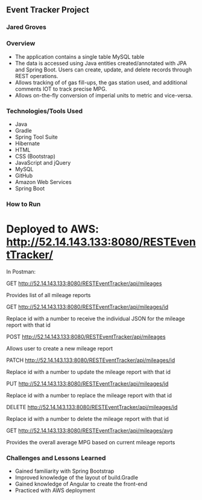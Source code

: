 ## Event Tracker Project
### Jared Groves

### Overview
- The application contains a single table MySQL table
- The data is accessed using Java entities created/annotated with JPA and Spring Boot. Users can create, update, and delete records through REST operations.
- Allows tracking of of gas fill-ups, the gas station used, and additional comments IOT to track precise MPG.
- Allows on-the-fly conversion of imperial units to metric and vice-versa.

### Technologies/Tools Used
* Java
* Gradle
* Spring Tool Suite
* Hibernate
* HTML
* CSS (Bootstrap)
* JavaScript and jQuery
* MySQL
* GitHub
* Amazon Web Services
* Spring Boot

### How to Run
# Deployed to AWS: http://52.14.143.133:8080/RESTEventTracker/


In Postman:

GET http://52.14.143.133:8080/RESTEventTracker/api/mileages

Provides list of all mileage reports

GET http://52.14.143.133:8080/RESTEventTracker/api/mileages/id

Replace id with a number to receive the individual JSON for the mileage report with that
id

POST http://52.14.143.133:8080/RESTEventTracker/api/mileages

Allows user to create a new mileage report

PATCH http://52.14.143.133:8080/RESTEventTracker/api/mileages/id

Replace id with a number to update the mileage report with that id

PUT http://52.14.143.133:8080/RESTEventTracker/api/mileages/id

Replace id with a number to replace the mileage report with that id

DELETE http://52.14.143.133:8080/RESTEventTracker/api/mileages/id

Replace id with a number to delete the mileage report with that id

GET http://52.14.143.133:8080/RESTEventTracker/api/mileages/avg

Provides the overall average MPG based on current mileage reports


### Challenges and Lessons Learned
* Gained familiarity with Spring Bootstrap
* Improved knowledge of the layout of build.Gradle
* Gained knowledge of Angular to create the front-end
* Practiced with AWS deployment
